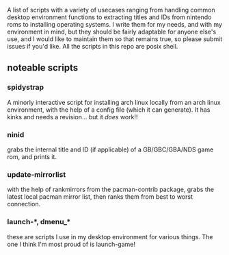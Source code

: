 A list of scripts with a variety of usecases ranging from handling common desktop environment functions to extracting titles and IDs from nintendo roms to installing operating systems. I write them for my needs, and with my environment in mind, but they should be fairly adaptable for anyone else's use, and I would like to maintain them so that remains true, so please submit issues if you'd like. All the scripts in this repo are posix shell.

## noteable scripts
### spidystrap
A minorly interactive script for installing arch linux locally from an arch linux environment, with the help of a config file (which it can generate). It has kinks and needs a revision... but it *does* work!!

### ninid
grabs the internal title and ID (if applicable) of a GB/GBC/GBA/NDS game rom, and prints it.

### update-mirrorlist
with the help of rankmirrors from the pacman-contrib package, grabs the latest local pacman mirror list, then ranks them from best to worst connection.

### launch-\*, dmenu_\*
these are scripts I use in my desktop environment for various things. The one I think I'm most proud of is launch-game!
